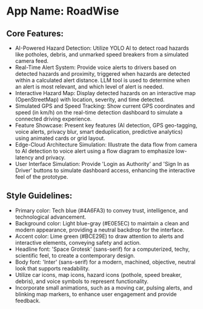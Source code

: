 # **App Name**: RoadWise

## Core Features:

- AI-Powered Hazard Detection: Utilize YOLO AI to detect road hazards like potholes, debris, and unmarked speed breakers from a simulated camera feed.
- Real-Time Alert System: Provide voice alerts to drivers based on detected hazards and proximity, triggered when hazards are detected within a calculated alert distance. LLM tool is used to determine when an alert is most relevant, and which level of alert is needed.
- Interactive Hazard Map: Display detected hazards on an interactive map (OpenStreetMap) with location, severity, and time detected.
- Simulated GPS and Speed Tracking: Show current GPS coordinates and speed (in km/h) on the real-time detection dashboard to simulate a connected driving experience.
- Feature Showcase: Present key features (AI detection, GPS geo-tagging, voice alerts, privacy blur, smart deduplication, predictive analytics) using animated cards or grid layout.
- Edge-Cloud Architecture Simulation: Illustrate the data flow from camera to AI detection to voice alert using a flow diagram to emphasize low-latency and privacy.
- User Interface Simulation: Provide 'Login as Authority' and 'Sign In as Driver' buttons to simulate dashboard access, enhancing the interactive feel of the prototype.

## Style Guidelines:

- Primary color: Tech blue (#4A6FA3) to convey trust, intelligence, and technological advancement.
- Background color: Light blue-gray (#E0E5EC) to maintain a clean and modern appearance, providing a neutral backdrop for the interface.
- Accent color: Lime green (#BCE29E) to draw attention to alerts and interactive elements, conveying safety and action.
- Headline font: 'Space Grotesk' (sans-serif) for a computerized, techy, scientific feel, to create a contemporary design.
- Body font: 'Inter' (sans-serif) for a modern, machined, objective, neutral look that supports readability. 
- Utilize car icons, map icons, hazard icons (pothole, speed breaker, debris), and voice symbols to represent functionality.
- Incorporate small animations, such as a moving car, pulsing alerts, and blinking map markers, to enhance user engagement and provide feedback.